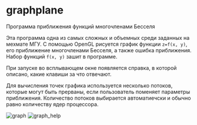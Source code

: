 # graphplane
Программа приближения функций многочленами Бесселя

Эта программа одна из самых сложных и объемных среди заданных на мехмате МГУ. С помощью OpenGL рисуется график функции `z=f(x, y)`, его приближение многочленами Бесселя, а также ошибка приближения. Набор функций `f(x, y)` зашит в программе. 

При запуске во всплывающем окне появляется справка, в которой описано, какие клавиши за что отвечают.

Для вычисления точек графика используется несколько потоков, которые могут быть прерваны, если пользователь поменяет параметры приближения. Количество потоков выбирается автоматиечски и обычно равно количеству ядер процессора.

![graph](https://github.com/nikavirus/graphplane/assets/50849800/fa5da593-378e-4ac8-b369-4c6ac2f13761)
![graph_help](https://github.com/nikavirus/graphplane/assets/50849800/1b5b73f4-5149-4723-b9f1-966219b73707)


